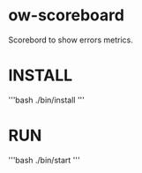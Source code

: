 # ow-scoreboard
Scorebord to show errors metrics.

# INSTALL
'''bash
./bin/install
'''

# RUN
'''bash
./bin/start
'''
